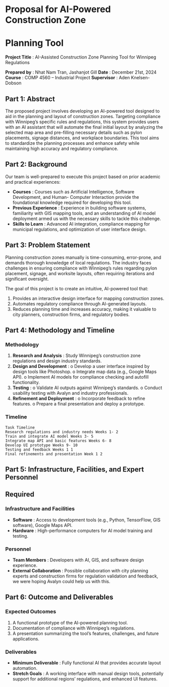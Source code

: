 # Proposal for AI-Powered Construction Zone

# Planning Tool

**Project Title** : AI-Assisted Construction Zone Planning Tool for Winnipeg Regulations

**Prepared by** : Nhat Nam Tran, Jashanjot Gill
**Date** : December 21st, 2024
**Course** : COMP 4560 – Industrial Project
**Supervisor** : Aden Knelsen-Dobson

## Part 1: Abstract

The proposed project involves developing an AI-powered tool designed to aid in the planning
and layout of construction zones. Targeting compliance with Winnipeg’s specific rules and
regulations, this system provides users with an AI assistant that will automate the final initial
layout by analyzing the selected map area and pre-filling necessary details such as pylon
placements, signage distances, and workplace boundaries. This tool aims to standardize the
planning processes and enhance safety while maintaining high accuracy and regulatory
compliance.

## Part 2: Background

Our team is well-prepared to execute this project based on prior academic and practical
experiences:

- **Courses** : Courses such as Artificial Intelligence, Software Development, and Human-
  Computer Interaction provide the foundational knowledge required for developing this
  tool.
- **Previous Experience** : Experience in building software systems, familiarity with GIS
  mapping tools, and an understanding of AI model deployment armed us with the
  necessary skills to tackle this challenge.
- **Skills to Learn** : Advanced AI integration, compliance mapping for municipal
  regulations, and optimization of user interface design.

## Part 3: Problem Statement

Planning construction zones manually is time-consuming, error-prone, and demands thorough
knowledge of local regulations. The industry faces challenges in ensuring compliance with
Winnipeg’s rules regarding pylon placement, signage, and worksite layouts, often requiring
iterations and significant oversight.

The goal of this project is to create an intuitive, AI-powered tool that:

1. Provides an interactive design interface for mapping construction zones.
2. Automates regulatory compliance through AI-generated layouts.
3. Reduces planning time and increases accuracy, making it valuable to city planners,
   construction firms, and regulatory bodies.

## Part 4: Methodology and Timeline

### Methodology

1. **Research and Analysis** : Study Winnipeg’s construction zone regulations and design
   industry standards.
2. **Design and Development** :
   o Develop a user interface inspired by design tools like Photoshop.
   o Integrate map data (e.g., Google Maps API).
   o Implement AI models for compliance checking and autofill functionality.
3. **Testing** :
   o Validate AI outputs against Winnipeg’s standards.
   o Conduct usability testing with Avalyn and industry professionals.
4. **Refinement and Deployment** :
   o Incorporate feedback to refine features.
   o Prepare a final presentation and deploy a prototype.

### Timeline

```
Task Timeline
Research regulations and industry needs Weeks 1- 2
Train and integrate AI model Weeks 3- 5
Integrate map API and basic features Weeks 6- 8
Develop UI prototype Weeks 9- 10
Testing and feedback Weeks 1 1
Final refinements and presentation Week 1 2
```

## Part 5: Infrastructure, Facilities, and Expert Personnel

## Required

### Infrastructure and Facilities

- **Software** : Access to development tools (e.g., Python, TensorFlow, GIS software),
  Google Maps API.
- **Hardware** : High-performance computers for AI model training and testing.

### Personnel

- **Team Members** : Developers with AI, GIS, and software design experience.
- **External Collaboration** : Possible collaboration with city planning experts and
  construction firms for regulation validation and feedback, we were hoping Avalyn could
  help us with this.

## Part 6: Outcome and Deliverables

### Expected Outcomes

1. A functional prototype of the AI-powered planning tool.
2. Documentation of compliance with Winnipeg’s regulations.
3. A presentation summarizing the tool’s features, challenges, and future applications.

### Deliverables

- **Minimum Deliverable** : Fully functional AI that provides accurate layout automation.
- **Stretch Goals** : A working interface with manual design tools, potentially support for
  additional regions’ regulations, and enhanced UI features.
